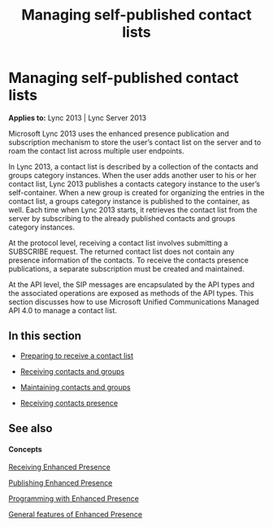 ﻿---
title: Managing self-published contact lists
TOCTitle: Managing self-published contact lists
ms:assetid: 0006101d-f412-48c3-936f-62a783a43151
ms:mtpsurl: https://msdn.microsoft.com/en-us/library/Dn454628(v=office.15)
ms:contentKeyID: 57093092
ms.date: 07/24/2014
mtps_version: v=office.15
---

# Managing self-published contact lists


**Applies to:** Lync 2013 | Lync Server 2013

Microsoft Lync 2013 uses the enhanced presence publication and subscription mechanism to store the user’s contact list on the server and to roam the contact list across multiple user endpoints.

In Lync 2013, a contact list is described by a collection of the contacts and groups category instances. When the user adds another user to his or her contact list, Lync 2013 publishes a contacts category instance to the user’s self-container. When a new group is created for organizing the entries in the contact list, a groups category instance is published to the container, as well. Each time when Lync 2013 starts, it retrieves the contact list from the server by subscribing to the already published contacts and groups category instances.

At the protocol level, receiving a contact list involves submitting a SUBSCRIBE request. The returned contact list does not contain any presence information of the contacts. To receive the contacts presence publications, a separate subscription must be created and maintained.

At the API level, the SIP messages are encapsulated by the API types and the associated operations are exposed as methods of the API types. This section discusses how to use Microsoft Unified Communications Managed API 4.0 to manage a contact list.

## In this section

  - [Preparing to receive a contact list](preparing-to-receive-a-contact-list.md)  

  - [Receiving contacts and groups](receiving-contacts-and-groups.md)  

  - [Maintaining contacts and groups](maintaining-contacts-and-groups.md)  

  - [Receiving contacts presence](receiving-contacts-presence.md)  

## See also

#### Concepts

[Receiving Enhanced Presence](receiving-enhanced-presence.md)

[Publishing Enhanced Presence](publishing-enhanced-presence.md)

[Programming with Enhanced Presence](programming-with-enhanced-presence.md)

[General features of Enhanced Presence](general-features-of-enhanced-presence.md)

